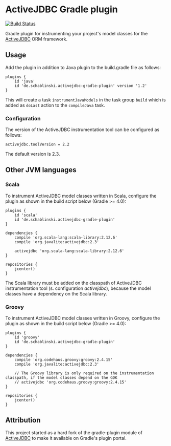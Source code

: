 # ActiveJDBC Gradle plugin

<div align="left">

[![Build Status](https://travis-ci.com/cschabl/activejdbc-gradle-plugin.svg?branch=master)](https://travis-ci.com/cschabl/activejdbc-gradle-plugin)

</div>

Gradle plugin for instrumenting your project's model classes for the [ActiveJDBC](http://javalite.io/activejdbc) ORM framework.

## Usage

Add the plugin in addition to Java plugin to the build.gradle file as follows:

```
plugins {
    id 'java'
    id 'de.schablinski.activejdbc-gradle-plugin' version '1.2'
}
```

This will create a task `instrumentJavaModels` in the task group `build` which is added as `doLast` action to the `compileJava` task.

### Configuration

The version of the ActiveJDBC instrumentation tool can be configured as follows:

```
activejdbc.toolVersion = 2.2
```

The default version is 2.3.

## Other JVM languages

### Scala

To instrument ActiveJDBC model classes written in Scala, configure the plugin as shown in the build script below (Gradle >= 4.0):

```
plugins {
    id 'scala'
    id 'de.schablinski.activejdbc-gradle-plugin'
}   

dependencies {
    compile 'org.scala-lang:scala-library:2.12.6'
    compile 'org.javalite:activejdbc:2.3'
    
    activejdbc 'org.scala-lang:scala-library:2.12.6'
}

repositories {
    jcenter()
}
```

The Scala library must be added on the classpath of ActiveJDBC instrumentation tool (s. configuration _activejdbc_), because the model classes have a dependency on the Scala library.

### Groovy

To instrument ActiveJDBC model classes written in Groovy, configure the plugin as shown in the build script below (Gradle >= 4.0):

```
plugins {
    id 'groovy'
    id 'de.schablinski.activejdbc-gradle-plugin'
}   

dependencies {
    compile 'org.codehaus.groovy:groovy:2.4.15'
    compile 'org.javalite:activejdbc:2.3'
    
    // The Groovy library is only required on the instrumentation classpath, if the model classes depend on the GDK
    // activejdbc 'org.codehaus.groovy:groovy:2.4.15'
}

repositories {
    jcenter()
}
```

## Attribution

This project started as a hard fork of the gradle-plugin module of [ActiveJDBC](http://javalite.io/activejdbc) to make it available on Gradle's plugin portal.